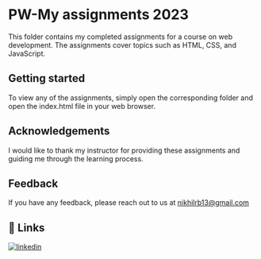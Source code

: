 
# PW-My assignments 2023
This folder contains my completed assignments for a course on web development. The assignments cover topics such as HTML, CSS, and JavaScript.

## Getting started
To view any of the assignments, simply open the corresponding folder and open the index.html file in your web browser.

## Acknowledgements
I would like to thank my instructor for providing these assignments and guiding me through the learning process.


## Feedback

If you have any feedback, please reach out to us at nikhilrb13@gmail.com


## 🔗 Links
[![linkedin](https://img.shields.io/badge/linkedin-0A66C2?style=for-the-badge&logo=linkedin&logoColor=white)](https://www.linkedin.com/in/nikhil-borse00123/)


